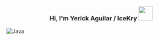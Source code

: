 <h3 align="center">
  Hi, I'm Yerick Aguilar / IceKry
  <img src="https://media0.giphy.com/media/v1.Y2lkPTZjMDliOTUya3hiejB1ZzlhZWRsY3lkbzBzZmt1YTNsM2xlZGRudjVwZGU2enBnYiZlcD12MV9zdGlja2Vyc19zZWFyY2gmY3Q9cw/ztisqLhP99tVSHG136/source.gif" height="38">
</h3>

![Java](https://img.shields.io/badge/java-%23ED8B00.svg?style=for-the-badge&logo=openjdk&logoColor=white)
